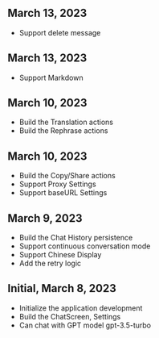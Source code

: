 ## March 13, 2023
- Support delete message 
## March 13, 2023
- Support Markdown 
## March 10, 2023
- Build the Translation actions
- Build the Rephrase actions
## March 10, 2023
- Build the Copy/Share actions
- Support Proxy Settings
- Support baseURL Settings
## March 9, 2023
- Build the Chat History persistence
- Support continuous conversation mode
- Support Chinese Display
- Add the retry logic
## Initial, March 8, 2023
- Initialize the application development
- Build the ChatScreen, Settings
- Can chat with GPT model gpt-3.5-turbo